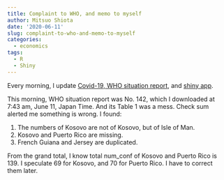 ```yaml
---
title: Complaint to WHO, and memo to myself
author: Mitsuo Shiota
date: '2020-06-11'
slug: complaint-to-who-and-memo-to-myself
categories:
  - economics
tags:
  - R
  - Shiny
---
```


Every morning, I update [Covid-19, WHO situation report](https://github.com/mitsuoxv/covid), and [shiny app](https://mitsuoxv.shinyapps.io/covid/).

This morning, WHO situation report was No. 142, which I downloaded at 7:43 am, June 11, Japan Time. And its Table 1 was a mess. Check sum alerted me something is wrong. I found:

1. The numbers of Kosovo are not of Kosovo, but of Isle of Man.
1. Kosovo and Puerto Rico are missing.
1. French Guiana and Jersey are duplicated.

From the grand total, I know total num_conf of Kosovo and Puerto Rico is 139. I speculate 69 for Kosovo, and 70 for Puerto Rico. I have to correct them later.

